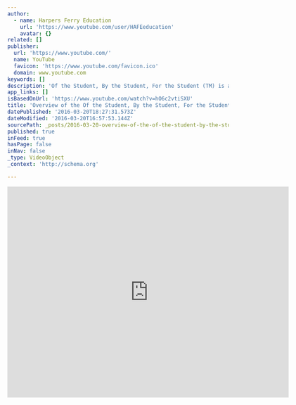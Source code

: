 ```yaml
---
author:
  - name: Harpers Ferry Education
    url: 'https://www.youtube.com/user/HAFEeducation'
    avatar: {}
related: []
publisher:
  url: 'https://www.youtube.com/'
  name: YouTube
  favicon: 'https://www.youtube.com/favicon.ico'
  domain: www.youtube.com
keywords: []
description: 'Of the Student, By the Student, For the Student (TM) is a program created, developed, and sponsored by Journey Through Hallowed Ground Partnership at the request of the Advisory Council on Historic Preservation, in conjunction with Harpers Ferry National Historical Park and Harpers Ferry Middle School.'
app_links: []
isBasedOnUrl: 'https://www.youtube.com/watch?v=hO6c2vtiSXU'
title: 'Overview of the Of the Student, By the Student, For the Student service learning project'
datePublished: '2016-03-20T18:27:31.573Z'
dateModified: '2016-03-20T16:57:53.144Z'
sourcePath: _posts/2016-03-20-overview-of-the-of-the-student-by-the-student-for-the-stud.md
published: true
inFeed: true
hasPage: false
inNav: false
_type: VideoObject
_context: 'http://schema.org'

---
```

<iframe src="https://cdn.embedly.com/widgets/media.html?src=https%3A%2F%2Fwww.youtube.com%2Fembed%2FhO6c2vtiSXU%3Ffeature%3Doembed&amp;url=https%3A%2F%2Fwww.youtube.com%2Fwatch%3Fv%3DhO6c2vtiSXU&amp;image=https%3A%2F%2Fi.ytimg.com%2Fvi%2FhO6c2vtiSXU%2Fhqdefault.jpg&amp;key=b7d04c9b404c499eba89ee7072e1c4f7&amp;type=text%2Fhtml&amp;schema=youtube" width="640" height="480" scrolling="no" frameborder="0" allowfullscreen="allowfullscreen" style=""></iframe>